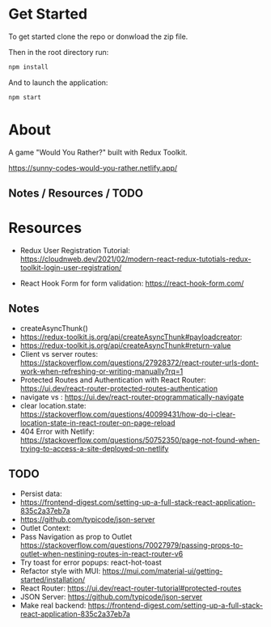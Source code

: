 # Get Started

To get started clone the repo or donwload the zip file.

Then in the root directory run:

```js
npm install
```

And to launch the application:

```js
npm start
```

# About

A game "Would You Rather?" built with Redux Toolkit.

https://sunny-codes-would-you-rather.netlify.app/

## Notes / Resources / TODO

# Resources

- Redux User Registration Tutorial: https://cloudnweb.dev/2021/02/modern-react-redux-tutotials-redux-toolkit-login-user-registration/

- React Hook Form for form validation: https://react-hook-form.com/

## Notes

- createAsyncThunk()
- https://redux-toolkit.js.org/api/createAsyncThunk#payloadcreator:
- https://redux-toolkit.js.org/api/createAsyncThunk#return-value
- Client vs server routes: https://stackoverflow.com/questions/27928372/react-router-urls-dont-work-when-refreshing-or-writing-manually?rq=1
- Protected Routes and Authentication with React Router: https://ui.dev/react-router-protected-routes-authentication
- navigate vs <Navigate />: https://ui.dev/react-router-programmatically-navigate
- clear location.state: https://stackoverflow.com/questions/40099431/how-do-i-clear-location-state-in-react-router-on-page-reload
- 404 Error with Netlify: https://stackoverflow.com/questions/50752350/page-not-found-when-trying-to-access-a-site-deployed-on-netlify

## TODO

- Persist data:
- https://frontend-digest.com/setting-up-a-full-stack-react-application-835c2a37eb7a
- https://github.com/typicode/json-server
- Outlet Context:
- Pass Navigation as prop to Outlet https://stackoverflow.com/questions/70027979/passing-props-to-outlet-when-nestining-routes-in-react-router-v6
- Try toast for error popups: react-hot-toast
- Refactor style with MUI: https://mui.com/material-ui/getting-started/installation/
- React Router: https://ui.dev/react-router-tutorial#protected-routes
- JSON Server: https://github.com/typicode/json-server
- Make real backend: https://frontend-digest.com/setting-up-a-full-stack-react-application-835c2a37eb7a

```

```

